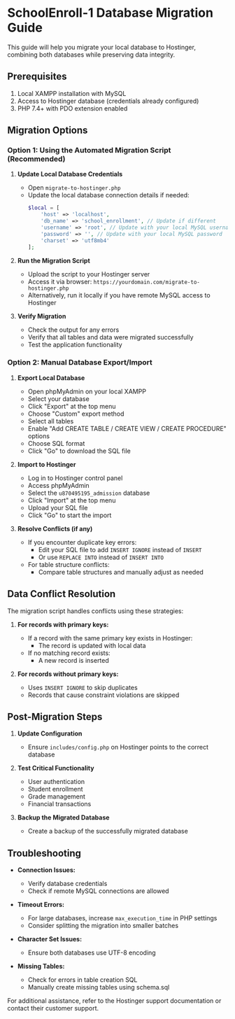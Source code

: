 # SchoolEnroll-1 Database Migration Guide

This guide will help you migrate your local database to Hostinger, combining both databases while preserving data integrity.

## Prerequisites

1. Local XAMPP installation with MySQL
2. Access to Hostinger database (credentials already configured)
3. PHP 7.4+ with PDO extension enabled

## Migration Options

### Option 1: Using the Automated Migration Script (Recommended)

1. **Update Local Database Credentials**
   - Open `migrate-to-hostinger.php`
   - Update the local database connection details if needed:
     ```php
     $local = [
         'host' => 'localhost',
         'db_name' => 'school_enrollment', // Update if different
         'username' => 'root', // Update with your local MySQL username
         'password' => '', // Update with your local MySQL password
         'charset' => 'utf8mb4'
     ];
     ```

2. **Run the Migration Script**
   - Upload the script to your Hostinger server
   - Access it via browser: `https://yourdomain.com/migrate-to-hostinger.php`
   - Alternatively, run it locally if you have remote MySQL access to Hostinger

3. **Verify Migration**
   - Check the output for any errors
   - Verify that all tables and data were migrated successfully
   - Test the application functionality

### Option 2: Manual Database Export/Import

1. **Export Local Database**
   - Open phpMyAdmin on your local XAMPP
   - Select your database
   - Click "Export" at the top menu
   - Choose "Custom" export method
   - Select all tables
   - Enable "Add CREATE TABLE / CREATE VIEW / CREATE PROCEDURE" options
   - Choose SQL format
   - Click "Go" to download the SQL file

2. **Import to Hostinger**
   - Log in to Hostinger control panel
   - Access phpMyAdmin
   - Select the `u870495195_admission` database
   - Click "Import" at the top menu
   - Upload your SQL file
   - Click "Go" to start the import

3. **Resolve Conflicts (if any)**
   - If you encounter duplicate key errors:
     - Edit your SQL file to add `INSERT IGNORE` instead of `INSERT`
     - Or use `REPLACE INTO` instead of `INSERT INTO`
   - For table structure conflicts:
     - Compare table structures and manually adjust as needed

## Data Conflict Resolution

The migration script handles conflicts using these strategies:

1. **For records with primary keys:**
   - If a record with the same primary key exists in Hostinger:
     - The record is updated with local data
   - If no matching record exists:
     - A new record is inserted

2. **For records without primary keys:**
   - Uses `INSERT IGNORE` to skip duplicates
   - Records that cause constraint violations are skipped

## Post-Migration Steps

1. **Update Configuration**
   - Ensure `includes/config.php` on Hostinger points to the correct database

2. **Test Critical Functionality**
   - User authentication
   - Student enrollment
   - Grade management
   - Financial transactions

3. **Backup the Migrated Database**
   - Create a backup of the successfully migrated database

## Troubleshooting

- **Connection Issues:**
  - Verify database credentials
  - Check if remote MySQL connections are allowed

- **Timeout Errors:**
  - For large databases, increase `max_execution_time` in PHP settings
  - Consider splitting the migration into smaller batches

- **Character Set Issues:**
  - Ensure both databases use UTF-8 encoding

- **Missing Tables:**
  - Check for errors in table creation SQL
  - Manually create missing tables using schema.sql

For additional assistance, refer to the Hostinger support documentation or contact their customer support.
